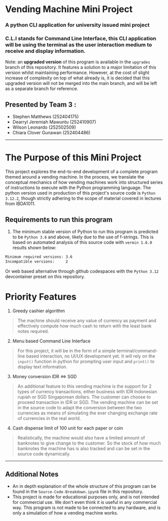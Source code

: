 # Vending Machine Mini Project
### A python CLI application for university issued mini project
### C.L.I stands for Command Line Interface, this CLI application will be using the terminal as the user interaction medium to receive and display information.

Note: an **upgraded version** of this program is available in the `upgrades` branch of this repository. It features a solution to a major limitation of this version whilst maintaining performance. However, at the cost of slight increase of complexity on top of what already is, it is decided that this upgraded version will not be merged into the main branch, and will be left as a separate branch for reference.

## Presented by Team 3 : 
- Stephen Matthews (252404175)
- Dearryl Jeremiah Mawuntu (252410907)
- Wilson Leonardo (252502509)
- Chiara Clover Gunawan (252404486)
---

# The Purpose of this Mini Project
This project explores the end-to-end development of a complete program themed around a vending machine. In the process, we translate the conceptual mechanics of how vending machines work into structured series of instructions to execute with the Python programming language. The python version used in production of this project's source code is `Python 3.12.2`, though strictly adhering to the scope of material covered in lectures from IBDA1011.

## Requirements to run this program
1. The minimum stable version of Python to run this program is predicted to be `Python 3.6` and above, likely due to the use of f-strings. This is based on automated analysis of this source code with `vermin 1.6.0` results shown below:
```bash
Minimum required versions: 3.6
Incompatible versions:     2
```
Or web based alternative through github codespaces with the `Python 3.12` devcontainer preset on this repository.
# Priority Features
1. Greedy cashier algorithm
> The machine should receive any value of currency as payment and effectively compute how much cash to return with the least bank notes required.
2. Menu based Command Line Interface
> For this project, it will be in the form of a simple terminal/command-line based interaction, no UI/UX development yet. It will rely on the `input()` function in python for prompting user input and `print()` to display text information.
3. Money conversion IDR <=> SGD
> An additional feature to this vending machine is the support for 2 types of currency transactions, either business with IDR Indonesian rupiah or SGD Singaporean dollars. The customer can choose to proceed transaction in IDR or SGD. The vending machine can be set in the source code to adapt the conversion between the two currencies as means of simulating the ever changing exchange rate of currencies in the real world.
4. Cash dispense limit of 100 unit for each paper or coin
> Realistically, the machine would also have a limited amount of banknotes to give change to the customer. So the stock of how much banknotes the machine has is also tracked and can be set in the source code dynamically.
---
## Additional Notes
- An in depth explanation of the whole structure of this program can be found in the `Source-Code-Breakdown.ipynb` file in this repository.
- This project is made for educational purposes only, and is not intended for commercial use. We don't even think it is useful in any commercial way. This program is not made to be connected to any hardware, and is only a simulation of how a vending machine works.